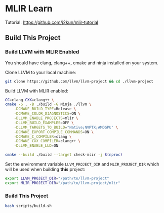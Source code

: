 # MLIR Learn

Tutorial: https://github.com/j2kun/mlir-tutorial

## Build This Project

### Build LLVM with MLIR Enabled

You should have clang, clang++, cmake and ninja installed on your system.

Clone LLVM to your local machine: 

```bash
git clone https://github.com/llvm/llvm-project && cd ./llvm-project
```

Build LLVM with MLIR enabled:

```bash
CC=clang CXX=clang++ \
cmake -S . -B ./build -G Ninja ./llvm \
    -DCMAKE_BUILD_TYPE=Release \
    -DCMAKE_COLOR_DIAGNOSTICS=ON \
    -DLLVM_ENABLE_PROJECTS=mlir \
    -DLLVM_BUILD_EXAMPLES=OFF \
    -DLLVM_TARGETS_TO_BUILD="Native;NVPTX;AMDGPU" \
    -DCMAKE_EXPORT_COMPILE_COMMANDS=ON \
    -DCMAKE_C_COMPILER=clang \
    -DCMAKE_CXX_COMPILER=clang++ \
    -DLLVM_ENABLE_LLD=ON 

cmake --build ./build --target check-mlir -j $(nproc)
```

Set the environment variable `LLVM_PROJECT_DIR` and `MLIR_PROJECT_DIR` which will be used when building **this** project:

```bash
export LLVM_PROJECT_DIR="/path/to/llvm-project"
export MLIR_PROJECT_DIR="/path/to/llvm-project/mlir"
```

### Build This Project

```bash
bash scripts/build.sh
```